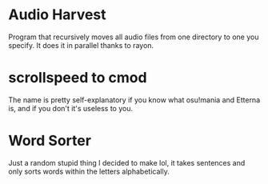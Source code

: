 # Audio Harvest
Program that recursively moves all audio files from one directory to one you specify. It does it in parallel thanks to rayon.

# scrollspeed to cmod
The name is pretty self-explanatory if you know what osu!mania and Etterna is, and if you don't it's useless to you.

# Word Sorter
Just a random stupid thing I decided to make lol, it takes sentences and only sorts words within the letters alphabetically.
